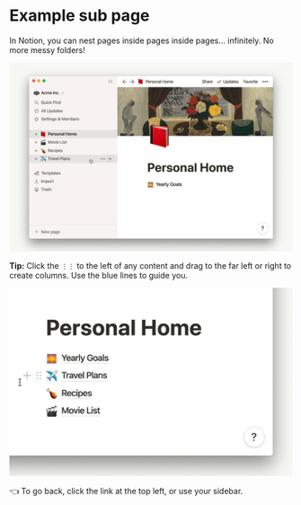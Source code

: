 # Example sub page

In Notion, you can nest pages inside pages inside pages... infinitely. No more messy folders!

![Example%20sub%20page%2055369250c23c477a9293dd362e07b058/subpages.gif](Example%20sub%20page%2055369250c23c477a9293dd362e07b058/subpages.gif)

**Tip:** Click the `⋮⋮` to the left of any content and drag to the far left or right to create columns. Use the blue lines to guide you.

![Example%20sub%20page%2055369250c23c477a9293dd362e07b058/personalhomecolumns2.gif](Example%20sub%20page%2055369250c23c477a9293dd362e07b058/personalhomecolumns2.gif)

👈 To go back, click the link at the top left, or use your sidebar.